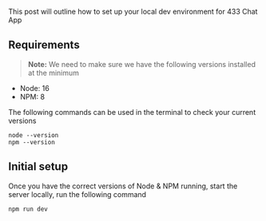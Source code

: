 This post will outline how to set up your local dev environment for 433 Chat App

## Requirements

> **Note:** We need to make sure we have the following versions installed at the minimum
- Node: 16
- NPM: 8

The following commands can be used in the terminal to check your current versions
```
node --version
npm --version
```

## Initial setup

Once you have the correct versions of Node & NPM running, start the server locally, run the following command
```
npm run dev
```